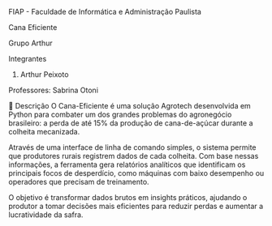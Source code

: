 FIAP - Faculdade de Informática e Administração Paulista


Cana Eficiente

Grupo Arthur

Integrantes
1. Arthur Peixoto

Professores: Sabrina Otoni

📜 Descrição
O Cana-Eficiente é uma solução Agrotech desenvolvida em Python para combater um dos grandes problemas do agronegócio brasileiro: a perda de até 15% da produção de cana-de-açúcar durante a colheita mecanizada.

Através de uma interface de linha de comando simples, o sistema permite que produtores rurais registrem dados de cada colheita. Com base nessas informações, a ferramenta gera relatórios analíticos que identificam os principais focos de desperdício, como máquinas com baixo desempenho ou operadores que precisam de treinamento.

O objetivo é transformar dados brutos em insights práticos, ajudando o produtor a tomar decisões mais eficientes para reduzir perdas e aumentar a lucratividade da safra.
